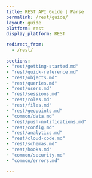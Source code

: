 ```yaml
---
title: REST API Guide | Parse
permalink: /rest/guide/
layout: guide
platform: rest
display_platform: REST

redirect_from:
  - /rest/

sections:
- "rest/getting-started.md"
- "rest/quick-reference.md"
- "rest/objects.md"
- "rest/queries.md"
- "rest/users.md"
- "rest/sessions.md"
- "rest/roles.md"
- "rest/files.md"
- "rest/geopoints.md"
- "common/data.md"
- "rest/push-notifications.md"
- "rest/config.md"
- "rest/analytics.md"
- "rest/cloud-code.md"
- "rest/schemas.md"
- "rest/hooks.md"
- "common/security.md"
- "common/errors.md"

---
```

